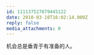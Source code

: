 ```yaml
---
id: 111137527879445122
date: 2010-03-18T16:02:14.000Z
reply: false
media_attachments: 0
---
```


机会总是垂青于有准备的人。

